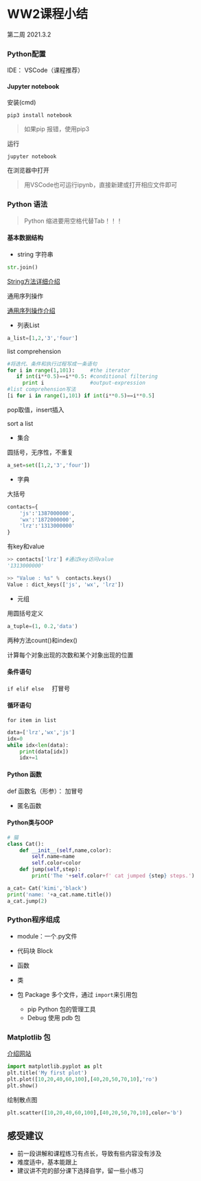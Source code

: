 # WW2课程小结

第二周 2021.3.2

### Python配置

IDE： VSCode（课程推荐）

#### Jupyter notebook

安装(cmd)

```
pip3 install notebook
```

> 如果pip 报错，使用pip3

运行

```
jupyter notebook
```

在浏览器中打开

> 用VSCode也可运行ipynb，直接新建或打开相应文件即可

### Python 语法

> Python 缩进要用空格代替Tab！！！

#### 基本数据结构

+ string 字符串

```python
str.join()
```

[String方法详细介绍](https://docs.python.org/zh-cn/3/library/stdtypes.html#text-sequence-type-str)

通用序列操作

[通用序列操作介绍](https://docs.python.org/zh-cn/3/library/stdtypes.html#typesseq-common)

+ 列表List

```python
a_list=[1,2,'3','four']
```

list comprehension

```python
#将迭代、条件和执行过程写成一条语句
for i in range(1,101):     #the iterator
   if int(i**0.5)==i**0.5: #conditional filtering
     print i               #output-expression
#list comprehension写法
[i for i in range(1,101) if int(i**0.5)==i**0.5]
```

pop取值，insert插入

sort a list

+ 集合

圆括号，无序性，不重复

```python
a_set=set([1,2,'3','four'])
```

+ 字典

大括号

```python
contacts={
    'js':'1387000000',
    'wx':'1872000000',
    'lrz':'1313000000'
}
```

有key和value

```python
>> contacts['lrz'] #通过key访问value
'1313000000'

>> "Value : %s" %  contacts.keys()
Value : dict_keys(['js', 'wx', 'lrz'])
```

+ 元组

用圆括号定义

```python
a_tuple=(1, 0.2,'data')
```

两种方法count()和index()

计算每个对象出现的次数和某个对象出现的位置

#### 条件语句

`if elif else  `  打冒号

#### 循环语句

`for item in list`

```python
data=['lrz','wx','js']
idx=0
while idx<len(data):
    print(data[idx])
    idx+=1
```

#### Python 函数

def 函数名（形参）： 加冒号

+ 匿名函数

#### Python类与OOP

```python
# 猫
class Cat():
    def __init__(self,name,color):
        self.name=name
        self.color=color
    def jump(self,step):
        print('The '+self.color+f' cat jumped {step} steps.')

a_cat= Cat('kimi','black')
print('name: '+a_cat.name.title())
a_cat.jump(2)
```

### Python程序组成

+ module：一个.py文件

+ 代码块 Block
+ 函数
+ 类
+ 包 Package 多个文件，通过 `import`来引用包
  + pip Python 包的管理工具
  + Debug 使用 pdb 包

### Matplotlib 包

[介绍网站](https://matplotlib.org/)

```python
import matplotlib.pyplot as plt 
plt.title('My first plot')
plt.plot([10,20,40,60,100],[40,20,50,70,10],'ro')
plt.show()
```

绘制散点图

```python
plt.scatter([10,20,40,60,100],[40,20,50,70,10],color='b')
```

## 感受建议

+ 前一段讲解和课程练习有点长，导致有些内容没有涉及
+ 难度适中，基本能跟上
+ 建议讲不完的部分课下选择自学，留一些小练习





